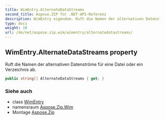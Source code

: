 ```yaml
---
title: WimEntry.AlternateDataStreams
second_title: Aspose.ZIP für .NET-API-Referenz
description: WimEntry eigendom. Ruft die Namen der alternativen Datenströme für eine Datei oder ein Verzeichnis ab.
type: docs
weight: 10
url: /de/net/aspose.zip.wim/wimentry/alternatedatastreams/
---
```

## WimEntry.AlternateDataStreams property

Ruft die Namen der alternativen Datenströme für eine Datei oder ein Verzeichnis ab.

```csharp
public string[] AlternateDataStreams { get; }
```

### Siehe auch

* class [WimEntry](../)
* namensraum [Aspose.Zip.Wim](../../wimentry/)
* Montage [Aspose.Zip](../../../)


